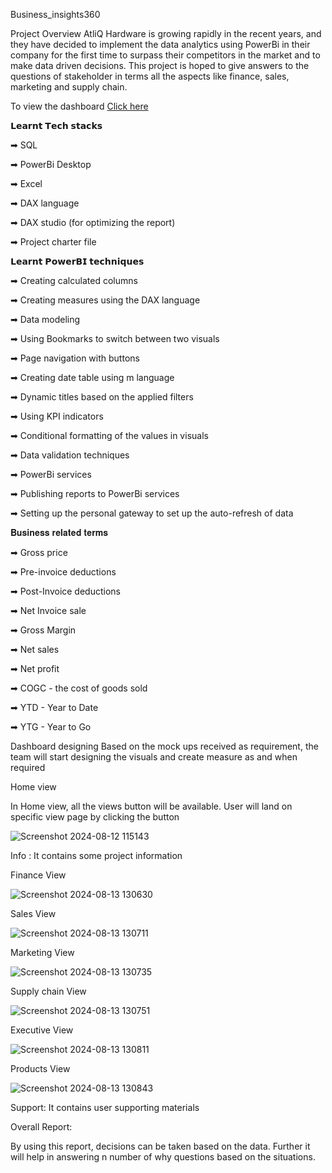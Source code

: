 Business_insights360

Project Overview
AtliQ Hardware is growing rapidly in the recent years, and they have decided to implement the data analytics using PowerBi in their company for the first time to surpass their competitors in the market and to make data driven decisions. This project is hoped to give answers to the questions of stakeholder in terms all the aspects like finance, sales, marketing and supply chain.

To view the dashboard [Click here](https://bit.ly/businessinsights360)

𝗟𝗲𝗮𝗿𝗻𝘁 𝗧𝗲𝗰𝗵 𝘀𝘁𝗮𝗰𝗸𝘀

➡ SQL

➡ PowerBi Desktop

➡ Excel

➡ DAX language

➡ DAX studio (for optimizing the report)

➡ Project charter file



𝗟𝗲𝗮𝗿𝗻𝘁 𝗣𝗼𝘄𝗲𝗿𝗕𝗜 𝘁𝗲𝗰𝗵𝗻𝗶𝗾𝘂𝗲𝘀

➡ Creating calculated columns

➡ Creating measures using the DAX language

➡ Data modeling

➡ Using Bookmarks to switch between two visuals

➡ Page navigation with buttons

➡ Creating date table using m language

➡ Dynamic titles based on the applied filters

➡ Using KPI indicators

➡ Conditional formatting of the values in visuals

➡ Data validation techniques

➡ PowerBi services

➡ Publishing reports to PowerBi services

➡ Setting up the personal gateway to set up the auto-refresh of data



𝐁𝐮𝐬𝐢𝐧𝐞𝐬𝐬 𝐫𝐞𝐥𝐚𝐭𝐞𝐝 𝐭𝐞𝐫𝐦𝐬

➡ Gross price

➡ Pre-invoice deductions

➡ Post-Invoice deductions

➡ Net Invoice sale

➡ Gross Margin

➡ Net sales

➡ Net profit

➡ COGC - the cost of goods sold

➡ YTD - Year to Date

➡ YTG - Year to Go


Dashboard designing
Based on the mock ups received as requirement, the team will start designing the visuals and create measure as and when required


Home view

In Home view, all the views button will be available. User will land on specific view page by clicking the button

![Screenshot 2024-08-12 115143](https://github.com/user-attachments/assets/78187859-c13c-4300-84dd-cca6c58e870b)

Info : It contains some project information

Finance View

![Screenshot 2024-08-13 130630](https://github.com/user-attachments/assets/c35a7447-9b30-4b31-a4fb-9cd157bda8cf)


Sales View

![Screenshot 2024-08-13 130711](https://github.com/user-attachments/assets/194f961b-0ee1-494a-9c36-e30fe4ac98e2)


Marketing View

![Screenshot 2024-08-13 130735](https://github.com/user-attachments/assets/6ed3de38-0878-4a49-8bc1-9f0640e8c715)


Supply chain View

![Screenshot 2024-08-13 130751](https://github.com/user-attachments/assets/b476c728-f786-4e5b-9133-722744518e53)


Executive View

![Screenshot 2024-08-13 130811](https://github.com/user-attachments/assets/690f06c3-d955-4001-b4a5-27ed438ee884)


Products View

![Screenshot 2024-08-13 130843](https://github.com/user-attachments/assets/3aaee9bd-0c1b-4faa-8ca2-a3d7148221c4)


Support: It contains user supporting materials


Overall Report:

By using this report, decisions can be taken based on the data. Further it will help in answering n number of why questions based on the situations.
